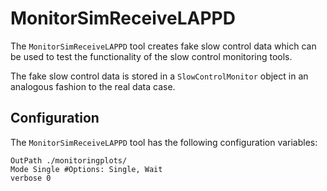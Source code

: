 # MonitorSimReceiveLAPPD

The `MonitorSimReceiveLAPPD` tool creates fake slow control data which can be used to test the functionality of the slow control monitoring tools.

The fake slow control data is stored in a `SlowControlMonitor` object in an analogous fashion to the real data case.

## Configuration

The `MonitorSimReceiveLAPPD` tool has the following configuration variables:

```
OutPath ./monitoringplots/
Mode Single	#Options: Single, Wait
verbose 0
```
